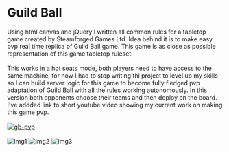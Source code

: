 # Guild Ball
Using html canvas and jQuery I written all common rules for a tabletop game created by Steamforged Games Ltd. Idea behind it is to make easy pvp real time replica of Guild Ball game. This game is as close as possible representation of this game tabletop ruleset. <br/>
<br/>
This works in a hot seats mode, both players need to have access to the same machine, for now I had to stop writing thi project to level up my skills so I can build server logic for this game to become fully fledged pvp adaptation of Guild Ball with all the rules working autonomously. In this version both opponents choose their teams and then deploy on the board. I've addded link to short youtube video showing my current work on making this game pvp.<br/>
<br/>
[![gb-pvp](https://raw.githubusercontent.com/GrzesiekKozdroj/gimball/master/Screenshot%20from%202020-03-18%2001-26-35.png)](https://www.youtube.com/watch?v=WJ6CZYnMoEw)  <br/>
<br/>
![img1](https://raw.githubusercontent.com/GrzesiekKozdroj/gimball/master/Screenshot%20from%202020-03-17%2017-45-51.png)
![img2](https://raw.githubusercontent.com/GrzesiekKozdroj/gimball/master/Screenshot%20from%202020-03-17%2017-46-46.png)
![img3](https://raw.githubusercontent.com/GrzesiekKozdroj/gimball/master/Screenshot%20from%202020-03-17%2017-57-57.png)
